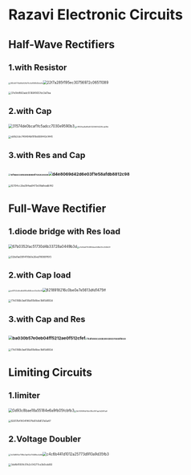 #                                            Razavi Electronic Circuits

## Half-Wave Rectifiers

### 1.with Resistor

<img src="E:\Typoraphoto\382d6774b66d62fd70c5d858545de6e.png" alt="382d6774b66d62fd70c5d858545de6e" style="zoom: 25%;" /><img src="E:\Typoraphoto\22f7a285f195ec30756972c06511089.png" alt="22f7a285f195ec30756972c06511089" style="zoom: 50%;" />



<img src="E:\Typoraphoto\37e5fef863adc55166f0657dc3a17aa.jpg" alt="37e5fef863adc55166f0657dc3a17aa" style="zoom: 33%;" />

### 2.with Cap

<img src="E:\Typoraphoto\31574de0bcaf1fc5adcc7030e9590b3.png" alt="31574de0bcaf1fc5adcc7030e9590b3" style="zoom: 50%;" /><img src="E:\Typoraphoto\c1f829ee8e85d933206694228cda19d.png" alt="c1f829ee8e85d933206694228cda19d" style="zoom: 25%;" />



<img src="E:\Typoraphoto\eb1b2cbc749494bf919e668442e1445.jpg" alt="eb1b2cbc749494bf919e668442e1445" style="zoom:33%;" />

### 3.with Res and Cap

### <img src="E:\Typoraphoto\19f1da0c0d1b3b5db8b8f7292535598.png" alt="19f1da0c0d1b3b5db8b8f7292535598" style="zoom:25%;" /><img src="E:\Typoraphoto\d4e8069d42d6e03f1e58afdb8812c98.png" alt="d4e8069d42d6e03f1e58afdb8812c98" style="zoom: 50%;" />

<img src="E:\Typoraphoto\82104cc2ba384aa9473e08a8eadb142.jpg" alt="82104cc2ba384aa9473e08a8eadb142" style="zoom:33%;" />





## Full-Wave Rectifier

### 1.diode bridge with Res load

<img src="E:\Typoraphoto\67b0352fac51730d4b33728a0449b3d.png" alt="67b0352fac51730d4b33728a0449b3d" style="zoom:50%;" /><img src="E:\Typoraphoto\c7e5feb1764850ded448e03c244fd0f.png" alt="c7e5feb1764850ded448e03c244fd0f" style="zoom:25%;" />

<img src="E:\Typoraphoto\02bd1ad3914110b0e26ed780891f5f3.jpg" alt="02bd1ad3914110b0e26ed780891f5f3" style="zoom:33%;" />

### 2.with Cap load

<img src="E:\Typoraphoto\ac87f22e8cd6e885e848cdc53e34c18.png" alt="ac87f22e8cd6e885e848cdc53e34c18" style="zoom:25%;" /><img src="E:\Typoraphoto\8218918216c0be0e7e5613dfd1475ff.png" alt="8218918216c0be0e7e5613dfd1475ff" style="zoom:50%;" />

<img src="E:\Typoraphoto\77e5166b3adf36a00b8bec1b85d892d.jpg" alt="77e5166b3adf36a00b8bec1b85d892d" style="zoom: 33%;" />

### 3.with Cap and Res

### <img src="E:\Typoraphoto\ba030b57e0eb04ff5212ae0f512cfef.png" alt="ba030b57e0eb04ff5212ae0f512cfef" style="zoom:50%;" /><img src="E:\Typoraphoto\f5af6880c40db2855b8cb76edefd5e9.png" alt="f5af6880c40db2855b8cb76edefd5e9" style="zoom: 25%;" />

<img src="E:\Typoraphoto\77e5166b3adf36a00b8bec1b85d892d.jpg" alt="77e5166b3adf36a00b8bec1b85d892d" style="zoom: 33%;" />

## Limiting Circuits

### 1.limiter

<img src="E:\Typoraphoto\0d93c8bae18a55184e6a9fb05fcbfb3.png" alt="0d93c8bae18a55184e6a9fb05fcbfb3" style="zoom: 50%;" /><img src="E:\Typoraphoto\2b309599df56cf38e3f01aa0d24f0a6.png" alt="2b309599df56cf38e3f01aa0d24f0a6" style="zoom:25%;" />

<img src="E:\Typoraphoto\82617b414341f407fe87e9df37a5a47.jpg" alt="82617b414341f407fe87e9df37a5a47" style="zoom:33%;" />

### 2.Voltage Doubler

<img src="E:\Typoraphoto\7a7b8695e7198e7ab95e79469be4e8d.png" alt="7a7b8695e7198e7ab95e79469be4e8d" style="zoom: 25%;" /><img src="E:\Typoraphoto\c4c6b441d1012a25773d910a9d35fb3.png" alt="c4c6b441d1012a25773d910a9d35fb3" style="zoom:50%;" />

<img src="E:\Typoraphoto\3defbf093fc07e2c04277ce3b0cdd92.jpg" alt="3defbf093fc07e2c04277ce3b0cdd92" style="zoom:33%;" />